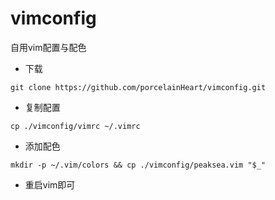 # vimconfig
自用vim配置与配色

- 下载

```
git clone https://github.com/porcelainHeart/vimconfig.git
```
- 复制配置

```
cp ./vimconfig/vimrc ~/.vimrc
```

- 添加配色

```
mkdir -p ~/.vim/colors && cp ./vimconfig/peaksea.vim "$_"
```
- 重启vim即可
